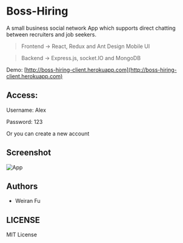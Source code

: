 # Boss-Hiring

A small business social network App which supports direct chatting between recruiters and job seekers.

> Frontend -> React, Redux and Ant Design Mobile UI

> Backend -> Express.js, socket.IO and MongoDB

Demo: [http://boss-hiring-client.herokuapp.com](http://boss-hiring-client.herokuapp.com)

## Access:

Username: Alex

Password: 123

Or you can create a new account

## Screenshot

![App](https://user-images.githubusercontent.com/43511249/90716518-23efe300-e27b-11ea-8b62-1f308d5a37ee.png)

## Authors

* Weiran Fu

## LICENSE

MIT License
